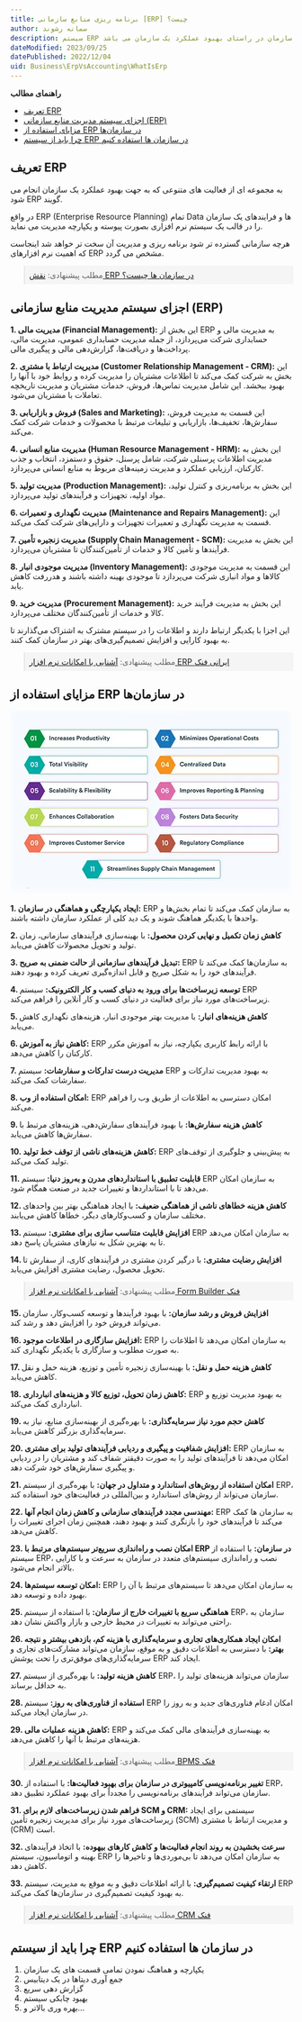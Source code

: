 ```yaml
---
title: برنامه ریزی منابع سازمانی [ERP] چیست؟
author: سمانه رشوند  
description: سیستم ERP جهت یکپارچه و هماهنگ نمودن تمامی قسمت های یک سازمان در راستای بهبود عملکرد یک سازمان می باشد.
dateModified: 2023/09/25 
datePublished: 2022/12/04
uid: Business\ErpVsAccounting\WhatIsErp
---
```

**راهنمای مطالب**
- [تعریف ERP](#تعریف-erp)
- [اجزای سیستم مدیریت منابع سازمانی (ERP)](#اجزای-سیستم-مدیریت-منابع-سازمانی-erp)
- [مزایای استفاده از ERP در سازمان‌ها](#مزایای-استفاده-از-erp-در-سازمان‌ها)
- [چرا باید از سیستم ERP در سازمان ها استفاده کنیم](#چرا-باید-از-سیستم-erp-در-سازمان-ها-استفاده-کنیم)

## تعریف ERP
به مجموعه ای از فعالیت های متنوعی که به جهت بهبود عملکرد یک سازمان انجام می شود ERP گویند. 

در واقع ERP (Enterprise Resource Planning) تمام Data ها و فرایندهای یک سازمان را در قالب یک سیستم نرم افزاری بصورت پیوسته و یکپارچه مدیریت می نماید. 

هرچه سازمانی گسترده تر شود برنامه ریزی و مدیریت آن سخت تر خواهد شد اینجاست که اهمیت نرم افزارهای ERP مشخص می گردد.

<blockquote style="background-color:#f5f5f5; padding:0.5rem">
مطلب پیشنهادی: <a href="https://www.hooshkar.com/Wiki/Business/ERPRoleInOrganizations" target="_blank">نقش ERP در سازمان ها چیست؟</a>
</blockquote>

## اجزای سیستم مدیریت منابع سازمانی (ERP)

**1. مدیریت مالی (Financial Management):** این بخش از ERP به مدیریت مالی و حسابداری شرکت می‌پردازد، از جمله مدیریت حسابداری عمومی، مدیریت مالی، پرداخت‌ها و دریافت‌ها، گزارش‌دهی مالی و پیگیری مالی.

**2. مدیریت ارتباط با مشتری (Customer Relationship Management - CRM):** این بخش به شرکت کمک می‌کند تا اطلاعات مشتریان را مدیریت کرده و روابط خود با آنها را بهبود ببخشد. این شامل مدیریت تماس‌ها، فروش، خدمات مشتریان و مدیریت تاریخچه تعاملات با مشتریان می‌شود.

**3. فروش و بازاریابی (Sales and Marketing):** این قسمت به مدیریت فروش، سفارش‌ها، تخفیف‌ها، بازاریابی و تبلیغات مرتبط با محصولات و خدمات شرکت کمک می‌کند.

**4. مدیریت منابع انسانی (Human Resource Management - HRM):** این بخش به مدیریت اطلاعات پرسنلی شرکت، شامل پرسنل، حقوق و دستمزد، انتخاب و جذب کارکنان، ارزیابی عملکرد و مدیریت زمینه‌های مربوط به منابع انسانی می‌پردازد.

**5. مدیریت تولید (Production Management):** این بخش به برنامه‌ریزی و کنترل تولید، مواد اولیه، تجهیزات و فرآیندهای تولید می‌پردازد.

**6. مدیریت نگهداری و تعمیرات (Maintenance and Repairs Management):** این قسمت به مدیریت نگهداری و تعمیرات تجهیزات و دارایی‌های شرکت کمک می‌کند.

**7. مدیریت زنجیره تأمین (Supply Chain Management - SCM):** این بخش به مدیریت فرآیندها و تأمین کالا و خدمات از تأمین‌کنندگان تا مشتریان می‌پردازد.

**8. مدیریت موجودی انبار (Inventory Management):** این قسمت به مدیریت موجودی کالاها و مواد انباری شرکت می‌پردازد تا موجودی بهینه داشته باشند و هدررفت کاهش یابد.

**9. مدیریت خرید (Procurement Management):** این بخش به مدیریت فرآیند خرید کالا و خدمات از تأمین‌کنندگان مختلف می‌پردازد.

این اجزا با یکدیگر ارتباط دارند و اطلاعات را در سیستم مشترک به اشتراک می‌گذارند تا به بهبود کارایی و افزایش تصمیم‌گیری‌های بهتر در سازمان کمک کنند.

<blockquote style="background-color:#f5f5f5; padding:0.5rem">
مطلب پیشنهادی: <a href="https://www.hooshkar.com/Software/Fennec" target="_blank"> آشنایی با امکانات نرم افزار ERP ایرانی فنک</a>
</blockquote>

## مزایای استفاده از ERP در سازمان‌ها

![مزایای استفاده از ERP در سازمان‌ها](./Images/AdvantagesUsingErpOrganizations.webp)

**1. ایجاد یکپارچگی و هماهنگی در سازمان:** ERP به سازمان کمک می‌کند تا تمام بخش‌ها و واحدها با یکدیگر هماهنگ شوند و یک دید کلی از عملکرد سازمان داشته باشند.

**2. کاهش زمان تکمیل و نهایی کردن محصول:** با بهینه‌سازی فرآیندهای سازمانی، زمان تولید و تحویل محصولات کاهش می‌یابد.

**3. تبدیل فرآیندهای سازمانی از حالت ضمنی به صریح:** ERP به سازمان‌ها کمک می‌کند تا فرآیندهای خود را به شکل صریح و قابل اندازه‌گیری تعریف کرده و بهبود دهند.

**4. توسعه زیرساخت‌ها برای ورود به دنیای کسب و کار الکترونیک:** سیستم ERP زیرساخت‌های مورد نیاز برای فعالیت در دنیای کسب و کار آنلاین را فراهم می‌کند.

**5. کاهش هزینه‌های انبار:** با مدیریت بهتر موجودی انبار، هزینه‌های نگهداری کاهش می‌یابد.

**6. کاهش نیاز به آموزش:** ERP با ارائه رابط کاربری یکپارچه، نیاز به آموزش مکرر کارکنان را کاهش می‌دهد.

**7. مدیریت درست تدارکات و سفارشات:** سیستم ERP به بهبود مدیریت تدارکات و سفارشات کمک می‌کند.

**8. امکان استفاده از وب:** ERP امکان دسترسی به اطلاعات از طریق وب را فراهم می‌کند.

**9. کاهش هزینه سفارش‌ها:** با بهبود فرآیندهای سفارش‌دهی، هزینه‌های مرتبط با سفارش‌ها کاهش می‌یابد.

**10. کاهش هزینه‌های ناشی از توقف خط تولید:** ERP به پیش‌بینی و جلوگیری از توقف‌های تولید کمک می‌کند.

**11. قابلیت تطبیق با استانداردهای مدرن و به‌روز دنیا:** سیستم ERP به سازمان امکان می‌دهد تا با استانداردها و تغییرات جدید در صنعت همگام شود.

**12. کاهش هزینه خطاهای ناشی از هماهنگی ضعیف:** با ایجاد هماهنگی بهتر بین واحدهای مختلف سازمان و کسب‌وکارهای دیگر، خطاها کاهش می‌یابند.

**13. افزایش قابلیت متناسب سازی برای مشتری:** سیستم ERP به سازمان امکان می‌دهد تا به بهترین شکل به نیازهای مشتریان پاسخ دهد.

**14. افزایش رضایت مشتری:** با درگیر کردن مشتری در فرآیندهای کاری، از سفارش تا تحویل محصول، رضایت مشتری افزایش می‌یابد.

<blockquote style="background-color:#f5f5f5; padding:0.5rem">
مطلب پیشنهادی: <a href="https://www.hooshkar.com/Software/Fennec/Module/FormBuilder" target="_blank"> آشنایی با امکانات نرم افزار Form Builder فنک</a>
</blockquote>

**15. افزایش فروش و رشد سازمان:** با بهبود فرآیندها و توسعه کسب‌وکار، سازمان می‌تواند فروش خود را افزایش دهد و رشد کند.

**16. افزایش سازگاری در اطلاعات موجود:** ERP به سازمان امکان می‌دهد تا اطلاعات را به صورت مطلوب و سازگاری با یکدیگر نگهداری کند.

**17. کاهش هزینه حمل و نقل:** با بهینه‌سازی زنجیره تأمین و توزیع، هزینه حمل و نقل کاهش می‌یابد.

**18. کاهش زمان تحویل، توزیع کالا و هزینه‌های انبارداری:** ERP به بهبود مدیریت توزیع و انبارداری کمک می‌کند.

**19. کاهش حجم مورد نیاز سرمایه‌گذاری:** با بهره‌گیری از بهینه‌سازی منابع، نیاز به سرمایه‌گذاری بزرگتر کاهش می‌یابد.

**20. افزایش شفافیت و پیگیری و ردیابی فرآیندهای تولید برای مشتری:** ERP  به سازمان امکان می‌دهد تا فرآیندهای تولید را به صورت دقیقتر شفاف کند و مشتریان را در ردیابی و پیگیری سفارش‌های خود شرکت دهد.

**21. امکان استفاده از روش‌های استاندارد و متداول در جهان:** با بهره‌گیری از سیستم ERP، سازمان می‌تواند از روش‌های استاندارد و بین‌المللی در فعالیت‌های خود استفاده کند.

**22. مهندسی مجدد فرآیندهای سازمانی و کاهش زمان انجام آنها:** ERP به سازمان ها کمک می‌کند تا فرآیندهای خود را بازنگری کنند و بهبود دهند، همچنین زمان اجرای تغییرات را کاهش می‌دهد.

**23. امکان نصب و راه‌اندازی سریع‌تر سیستم‌های مرتبط با ERP در سازمان:** با استفاده از سیستم ERP، نصب و راه‌اندازی سیستم‌های متعدد در سازمان به سرعت و با کارایی بالاتر انجام می‌شود.

**24. امکان توسعه سیستم‌ها:** ERP به سازمان امکان می‌دهد تا سیستم‌های مرتبط با آن را بهبود داده و توسعه دهد.

**25. هماهنگی سریع با تغییرات خارج از سازمان:** با استفاده از سیستم ERP، سازمان به راحتی می‌تواند به تغییرات در محیط خارجی و بازار واکنش نشان دهد.

**26. امکان ایجاد همکاری‌های تجاری و سرمایه‌گذاری با هزینه کم، بازدهی بیشتر و نتیجه بهتر:** با دسترسی به اطلاعات دقیق و به موقع، سازمان می‌تواند مشارکت‌های تجاری و سرمایه‌گذاری‌های موفق‌تری را تحت پوشش  ERP ایجاد کند.

**27. کاهش هزینه تولید:** با بهره‌گیری از سیستم ERP، سازمان می‌تواند هزینه‌های تولید را به حداقل برساند.

**28. استفاده از فناوری‌های به روز:** سیستم ERP امکان ادغام فناوری‌های جدید و به روز را در سازمان ایجاد می‌کند.

**29. کاهش هزینه عملیات مالی:** ERP  به بهینه‌سازی فرآیندهای مالی کمک می‌کند و هزینه‌های مرتبط با آنها را کاهش می‌دهد.

<blockquote style="background-color:#f5f5f5; padding:0.5rem">
مطلب پیشنهادی: <a href="https://www.hooshkar.com/Software/Fennec/Module/Dashboard" target="_blank"> آشنایی با امکانات نرم افزار BPMS فنک</a>
</blockquote>

**30. تغییر برنامه‌نویسی کامپیوتری در سازمان برای بهبود فعالیت‌ها:** با استفاده از ERP، سازمان می‌تواند فرآیندهای برنامه‌نویسی را مجدداً برای بهبود عملکرد تطبیق دهد.

**31. فراهم شدن زیرساخت‌های لازم برای SCM و CRM:** سیستمی برای ایجاد زیرساخت‌های مورد نیاز برای مدیریت زنجیره تأمین (SCM) و مدیریت ارتباط با مشتری (CRM) است.

**32. سرعت بخشیدن به روند انجام فعالیت‌ها و کاهش کارهای بیهوده:** با اتخاذ فرآیندهای بهینه و اتوماسیون، سیستم ERP به سازمان امکان می‌دهد تا بی‌موردی‌ها و تاخیرها را کاهش دهد.

**33. ارتقاء کیفیت تصمیم‌گیری:** با ارائه اطلاعات دقیق و به موقع به مدیریت، سیستم ERP به بهبود کیفیت تصمیم‌گیری در سازمان‌ها کمک می‌کند.


<blockquote style="background-color:#f5f5f5; padding:0.5rem">
مطلب پیشنهادی: <a href="https://www.hooshkar.com/Software/Fennec/Module/CRM" target="_blank"> آشنایی با امکانات نرم افزار CRM فنک</a>
</blockquote>


## چرا باید از سیستم ERP در سازمان ها استفاده کنیم

1.	یکپارچه و هماهنگ نمودن تمامی قسمت های یک سازمان 
2.	جمع آوری دیتاها در یک دیتابیس
3.	گزارش دهی سریع
4.	بهبود چابکی سیستم
5.	بهره وری بالاتر و...



[مقدمه]: #مقدمه
[حداقل ویژگی های سامانه های ERP]: #حداقل-ویژگی-های-سامانه-های-erp
[انواع برنامه ریزی]: #انواع-برنامه-ریزی
[چرا باید از سیستم ERP در سازمان ها استفاده کنیم]: #چرا-باید-از-سیستم-erp-در-سازمان-ها-استفاده-کنیم